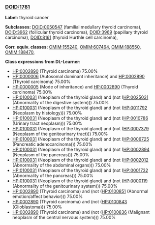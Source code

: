 
### [DOID:1781](http://purl.obolibrary.org/obo/DOID_1781)
**Label:** thyroid cancer

**Subclasses:** [DOID:0050547](http://purl.obolibrary.org/obo/DOID_0050547) (familial medullary thyroid carcinoma), [DOID:3962](http://purl.obolibrary.org/obo/DOID_3962) (follicular thyroid carcinoma), [DOID:3969](http://purl.obolibrary.org/obo/DOID_3969) (papillary thyroid carcinoma), [DOID:8161](http://purl.obolibrary.org/obo/DOID_8161) (thyroid Hurthle cell carcinoma), 

**Corr. equiv. classes:** [OMIM:155240](http://purl.obolibrary.org/obo/OMIM_155240), [OMIM:607464](http://purl.obolibrary.org/obo/OMIM_607464), [OMIM:188550](http://purl.obolibrary.org/obo/OMIM_188550), [OMIM:188470](http://purl.obolibrary.org/obo/OMIM_188470), 

**Class expressions from DL-Learner:**

- [HP:0002890](http://purl.obolibrary.org/obo/HP_0002890) (Thyroid carcinoma) 75.00%
- [HP:0000006](http://purl.obolibrary.org/obo/HP_0000006) (Autosomal dominant inheritance) and [HP:0002890](http://purl.obolibrary.org/obo/HP_0002890) (Thyroid carcinoma) 75.00%
- [HP:0000005](http://purl.obolibrary.org/obo/HP_0000005) (Mode of inheritance) and [HP:0002890](http://purl.obolibrary.org/obo/HP_0002890) (Thyroid carcinoma) 75.00%
- [HP:0100031](http://purl.obolibrary.org/obo/HP_0100031) (Neoplasm of the thyroid gland) and (not ([HP:0025031](http://purl.obolibrary.org/obo/HP_0025031) (Abnormality of the digestive system))) 75.00%
- [HP:0100031](http://purl.obolibrary.org/obo/HP_0100031) (Neoplasm of the thyroid gland) and (not ([HP:0011792](http://purl.obolibrary.org/obo/HP_0011792) (Neoplasm by histology))) 75.00%
- [HP:0100031](http://purl.obolibrary.org/obo/HP_0100031) (Neoplasm of the thyroid gland) and (not ([HP:0010786](http://purl.obolibrary.org/obo/HP_0010786) (Urinary tract neoplasm))) 75.00%
- [HP:0100031](http://purl.obolibrary.org/obo/HP_0100031) (Neoplasm of the thyroid gland) and (not ([HP:0007379](http://purl.obolibrary.org/obo/HP_0007379) (Neoplasm of the genitourinary tract))) 75.00%
- [HP:0100031](http://purl.obolibrary.org/obo/HP_0100031) (Neoplasm of the thyroid gland) and (not ([HP:0006725](http://purl.obolibrary.org/obo/HP_0006725) (Pancreatic adenocarcinoma))) 75.00%
- [HP:0100031](http://purl.obolibrary.org/obo/HP_0100031) (Neoplasm of the thyroid gland) and (not ([HP:0002894](http://purl.obolibrary.org/obo/HP_0002894) (Neoplasm of the pancreas))) 75.00%
- [HP:0100031](http://purl.obolibrary.org/obo/HP_0100031) (Neoplasm of the thyroid gland) and (not ([HP:0002012](http://purl.obolibrary.org/obo/HP_0002012) (Abnormality of the abdominal organs))) 75.00%
- [HP:0100031](http://purl.obolibrary.org/obo/HP_0100031) (Neoplasm of the thyroid gland) and (not ([HP:0001732](http://purl.obolibrary.org/obo/HP_0001732) (Abnormality of the pancreas))) 75.00%
- [HP:0100031](http://purl.obolibrary.org/obo/HP_0100031) (Neoplasm of the thyroid gland) and (not ([HP:0000119](http://purl.obolibrary.org/obo/HP_0000119) (Abnormality of the genitourinary system))) 75.00%
- [HP:0002890](http://purl.obolibrary.org/obo/HP_0002890) (Thyroid carcinoma) and (not ([HP:0100851](http://purl.obolibrary.org/obo/HP_0100851) (Abnormal emotion/affect behavior))) 75.00%
- [HP:0002890](http://purl.obolibrary.org/obo/HP_0002890) (Thyroid carcinoma) and (not ([HP:0100843](http://purl.obolibrary.org/obo/HP_0100843) (Glioblastoma))) 75.00%
- [HP:0002890](http://purl.obolibrary.org/obo/HP_0002890) (Thyroid carcinoma) and (not ([HP:0100836](http://purl.obolibrary.org/obo/HP_0100836) (Malignant neoplasm of the central nervous system))) 75.00%


